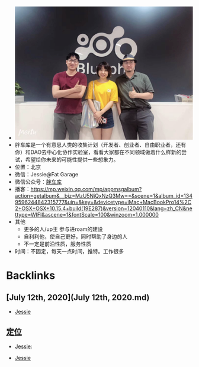 - ![](../images/OiVXrTABWL.png?)
- 胖车库是一个有意思人类的收集计划（开发者、创业者、自由职业者，还有你）和DAO去中心化协作实验室，看看大家都在不同领域做着什么样新的尝试，希望给你未来的可能性提供一些想象力。
- 位置：北京
- 微信：Jessie@Fat Garage
- 微信公众号：[胖车库](胖车库.md)
- 播客：https://mp.weixin.qq.com/mp/appmsgalbum?action=getalbum&__biz=MzU5NjQxNzQ3Mw==&scene=1&album_id=1349596244842315777&uin=&key=&devicetype=iMac+MacBookPro14%2C2+OSX+OSX+10.15.4+build(19E287)&version=12040110&lang=zh_CN&nettype=WIFI&ascene=1&fontScale=100&winzoom=1.000000
- 其他
    - 更多的人/up主 参与进roam的建设
    - 自利利他，使自己更好，同时帮助了身边的人
    - 不一定是前沿性质，服务性质
- 时间：不固定，每天一点时间，推特。工作很多

# Backlinks
## [July 12th, 2020](July 12th, 2020.md)
- [Jessie](Jessie.md)

## [定位](定位.md)
- [Jessie](Jessie.md):

- [Jessie](Jessie.md)

